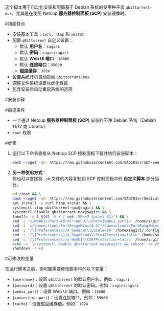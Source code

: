 
这个脚本用于自动化安装和配置基于 Debian 系统的专用种子盒 `qbittorrent-nox`，尤其是在使用 Netcup **服务器控制面板 (SCP)** 安装镜像时。

#功能特点

- 安装基本工具：`curl`，`htop` 和 `vnstat`
- 配置 `qBittorrent` 自定义设置：
  - 默认 **用户名**：`sagiri`
  - 默认 **密码**：`sagirisagiri`
  - 默认 **Web UI 端口**：`18080`
  - 默认 **连接端口**：`55000`
  - **磁盘缓存**：`1024`
- 设置系统开机自动启动 `qbittorrent-nox`
- 调整文件系统设置以优化性能
- 包含安装后自动重启系统的选项

#安装步骤

#前提条件

- 一个通过 Netcup **服务器控制面板 (SCP)** 安装的干净 Debian 系统（Debian 11/12 或 Ubuntu）
- `root` 权限

#步骤

1. 运行以下命令直接从 Netcup SCP 控制面板下载并执行安装脚本：
   ```bash
   bash <(wget -qO- https://raw.githubusercontent.com/SAGIRIxr/SCP-Seedbox-Installer/main/SCP-Seedbox-Installer.sh)
   ```

2. **另一种使用方式**：  
   你也可以直接将 `.sh` 文件的内容复制到 SCP 控制面板中的 **自定义脚本** 部分运行。
    ```bash
    cd /root && \
    bash <(wget -qO- https://raw.githubusercontent.com/SAGIRIxr/Dedicated-Seedbox/main/Install.sh) -u {username} -p {password} -c {cache} -q 4.3.8 -l v1.2.14 -x && \
    apt install -y curl htop vnstat && \
    systemctl stop qbittorrent-nox@sagiri && \
    systemctl disable qbittorrent-nox@sagiri && \
    tune2fs -m 1 $(df -h / | awk 'NR==2 {print $1}') && \
    sed -i 's/WebUI\\Port=[0-9]*/WebUI\\Port={webui_port}/' /home/sagiri/.config/qBittorrent/qBittorrent.conf && \
    sed -i 's/Connection\\PortRangeMin=[0-9]*/Connection\\PortRangeMin={connection_port}/' /home/sagiri/.config/qBittorrent/qBittorrent.conf && \
    sed -i '/\[Preferences\]/a General\\Locale=zh' /home/sagiri/.config/qBittorrent/qBittorrent.conf && \
    sed -i '/\[Preferences\]/a Downloads\\PreAllocation=false' /home/sagiri/.config/qBittorrent/qBittorrent.conf && \
    sed -i '/\[Preferences\]/a WebUI\\CSRFProtection=false' /home/sagiri/.config/qBittorrent/qBittorrent.conf && \
    echo -e '\nsystemctl enable qbittorrent-nox@sagiri && reboot' >> /root/BBRx.sh && \
    shutdown -r +1
    ```
#可修改的变量

在运行脚本之前，你可能需要修改脚本中的以下变量：

- `{username}`：设置 `qBittorrent` 的默认用户名。例如：`sagiri`
- `{password}`：设置 `qBittorrent` 的默认密码。例如：`sagirisagiri`
- `{webui_port}`：设置 Web UI 端口。例如：`18080`
- `{connection_port}`：设置连接端口。例如：`55000`
- `{cache}`：设置磁盘缓存值。例如：`1024`
